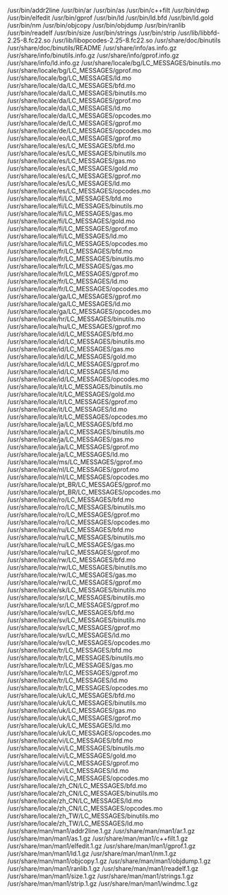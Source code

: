 /usr/bin/addr2line
/usr/bin/ar
/usr/bin/as
/usr/bin/c++filt
/usr/bin/dwp
/usr/bin/elfedit
/usr/bin/gprof
/usr/bin/ld
/usr/bin/ld.bfd
/usr/bin/ld.gold
/usr/bin/nm
/usr/bin/objcopy
/usr/bin/objdump
/usr/bin/ranlib
/usr/bin/readelf
/usr/bin/size
/usr/bin/strings
/usr/bin/strip
/usr/lib/libbfd-2.25-8.fc22.so
/usr/lib/libopcodes-2.25-8.fc22.so
/usr/share/doc/binutils
/usr/share/doc/binutils/README
/usr/share/info/as.info.gz
/usr/share/info/binutils.info.gz
/usr/share/info/gprof.info.gz
/usr/share/info/ld.info.gz
/usr/share/locale/bg/LC_MESSAGES/binutils.mo
/usr/share/locale/bg/LC_MESSAGES/gprof.mo
/usr/share/locale/bg/LC_MESSAGES/ld.mo
/usr/share/locale/da/LC_MESSAGES/bfd.mo
/usr/share/locale/da/LC_MESSAGES/binutils.mo
/usr/share/locale/da/LC_MESSAGES/gprof.mo
/usr/share/locale/da/LC_MESSAGES/ld.mo
/usr/share/locale/da/LC_MESSAGES/opcodes.mo
/usr/share/locale/de/LC_MESSAGES/gprof.mo
/usr/share/locale/de/LC_MESSAGES/opcodes.mo
/usr/share/locale/eo/LC_MESSAGES/gprof.mo
/usr/share/locale/es/LC_MESSAGES/bfd.mo
/usr/share/locale/es/LC_MESSAGES/binutils.mo
/usr/share/locale/es/LC_MESSAGES/gas.mo
/usr/share/locale/es/LC_MESSAGES/gold.mo
/usr/share/locale/es/LC_MESSAGES/gprof.mo
/usr/share/locale/es/LC_MESSAGES/ld.mo
/usr/share/locale/es/LC_MESSAGES/opcodes.mo
/usr/share/locale/fi/LC_MESSAGES/bfd.mo
/usr/share/locale/fi/LC_MESSAGES/binutils.mo
/usr/share/locale/fi/LC_MESSAGES/gas.mo
/usr/share/locale/fi/LC_MESSAGES/gold.mo
/usr/share/locale/fi/LC_MESSAGES/gprof.mo
/usr/share/locale/fi/LC_MESSAGES/ld.mo
/usr/share/locale/fi/LC_MESSAGES/opcodes.mo
/usr/share/locale/fr/LC_MESSAGES/bfd.mo
/usr/share/locale/fr/LC_MESSAGES/binutils.mo
/usr/share/locale/fr/LC_MESSAGES/gas.mo
/usr/share/locale/fr/LC_MESSAGES/gprof.mo
/usr/share/locale/fr/LC_MESSAGES/ld.mo
/usr/share/locale/fr/LC_MESSAGES/opcodes.mo
/usr/share/locale/ga/LC_MESSAGES/gprof.mo
/usr/share/locale/ga/LC_MESSAGES/ld.mo
/usr/share/locale/ga/LC_MESSAGES/opcodes.mo
/usr/share/locale/hr/LC_MESSAGES/binutils.mo
/usr/share/locale/hu/LC_MESSAGES/gprof.mo
/usr/share/locale/id/LC_MESSAGES/bfd.mo
/usr/share/locale/id/LC_MESSAGES/binutils.mo
/usr/share/locale/id/LC_MESSAGES/gas.mo
/usr/share/locale/id/LC_MESSAGES/gold.mo
/usr/share/locale/id/LC_MESSAGES/gprof.mo
/usr/share/locale/id/LC_MESSAGES/ld.mo
/usr/share/locale/id/LC_MESSAGES/opcodes.mo
/usr/share/locale/it/LC_MESSAGES/binutils.mo
/usr/share/locale/it/LC_MESSAGES/gold.mo
/usr/share/locale/it/LC_MESSAGES/gprof.mo
/usr/share/locale/it/LC_MESSAGES/ld.mo
/usr/share/locale/it/LC_MESSAGES/opcodes.mo
/usr/share/locale/ja/LC_MESSAGES/bfd.mo
/usr/share/locale/ja/LC_MESSAGES/binutils.mo
/usr/share/locale/ja/LC_MESSAGES/gas.mo
/usr/share/locale/ja/LC_MESSAGES/gprof.mo
/usr/share/locale/ja/LC_MESSAGES/ld.mo
/usr/share/locale/ms/LC_MESSAGES/gprof.mo
/usr/share/locale/nl/LC_MESSAGES/gprof.mo
/usr/share/locale/nl/LC_MESSAGES/opcodes.mo
/usr/share/locale/pt_BR/LC_MESSAGES/gprof.mo
/usr/share/locale/pt_BR/LC_MESSAGES/opcodes.mo
/usr/share/locale/ro/LC_MESSAGES/bfd.mo
/usr/share/locale/ro/LC_MESSAGES/binutils.mo
/usr/share/locale/ro/LC_MESSAGES/gprof.mo
/usr/share/locale/ro/LC_MESSAGES/opcodes.mo
/usr/share/locale/ru/LC_MESSAGES/bfd.mo
/usr/share/locale/ru/LC_MESSAGES/binutils.mo
/usr/share/locale/ru/LC_MESSAGES/gas.mo
/usr/share/locale/ru/LC_MESSAGES/gprof.mo
/usr/share/locale/rw/LC_MESSAGES/bfd.mo
/usr/share/locale/rw/LC_MESSAGES/binutils.mo
/usr/share/locale/rw/LC_MESSAGES/gas.mo
/usr/share/locale/rw/LC_MESSAGES/gprof.mo
/usr/share/locale/sk/LC_MESSAGES/binutils.mo
/usr/share/locale/sr/LC_MESSAGES/binutils.mo
/usr/share/locale/sr/LC_MESSAGES/gprof.mo
/usr/share/locale/sv/LC_MESSAGES/bfd.mo
/usr/share/locale/sv/LC_MESSAGES/binutils.mo
/usr/share/locale/sv/LC_MESSAGES/gprof.mo
/usr/share/locale/sv/LC_MESSAGES/ld.mo
/usr/share/locale/sv/LC_MESSAGES/opcodes.mo
/usr/share/locale/tr/LC_MESSAGES/bfd.mo
/usr/share/locale/tr/LC_MESSAGES/binutils.mo
/usr/share/locale/tr/LC_MESSAGES/gas.mo
/usr/share/locale/tr/LC_MESSAGES/gprof.mo
/usr/share/locale/tr/LC_MESSAGES/ld.mo
/usr/share/locale/tr/LC_MESSAGES/opcodes.mo
/usr/share/locale/uk/LC_MESSAGES/bfd.mo
/usr/share/locale/uk/LC_MESSAGES/binutils.mo
/usr/share/locale/uk/LC_MESSAGES/gas.mo
/usr/share/locale/uk/LC_MESSAGES/gprof.mo
/usr/share/locale/uk/LC_MESSAGES/ld.mo
/usr/share/locale/uk/LC_MESSAGES/opcodes.mo
/usr/share/locale/vi/LC_MESSAGES/bfd.mo
/usr/share/locale/vi/LC_MESSAGES/binutils.mo
/usr/share/locale/vi/LC_MESSAGES/gold.mo
/usr/share/locale/vi/LC_MESSAGES/gprof.mo
/usr/share/locale/vi/LC_MESSAGES/ld.mo
/usr/share/locale/vi/LC_MESSAGES/opcodes.mo
/usr/share/locale/zh_CN/LC_MESSAGES/bfd.mo
/usr/share/locale/zh_CN/LC_MESSAGES/binutils.mo
/usr/share/locale/zh_CN/LC_MESSAGES/ld.mo
/usr/share/locale/zh_CN/LC_MESSAGES/opcodes.mo
/usr/share/locale/zh_TW/LC_MESSAGES/binutils.mo
/usr/share/locale/zh_TW/LC_MESSAGES/ld.mo
/usr/share/man/man1/addr2line.1.gz
/usr/share/man/man1/ar.1.gz
/usr/share/man/man1/as.1.gz
/usr/share/man/man1/c++filt.1.gz
/usr/share/man/man1/elfedit.1.gz
/usr/share/man/man1/gprof.1.gz
/usr/share/man/man1/ld.1.gz
/usr/share/man/man1/nm.1.gz
/usr/share/man/man1/objcopy.1.gz
/usr/share/man/man1/objdump.1.gz
/usr/share/man/man1/ranlib.1.gz
/usr/share/man/man1/readelf.1.gz
/usr/share/man/man1/size.1.gz
/usr/share/man/man1/strings.1.gz
/usr/share/man/man1/strip.1.gz
/usr/share/man/man1/windmc.1.gz

